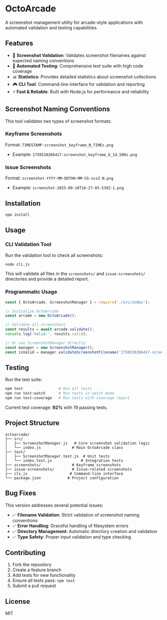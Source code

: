 # OctoArcade

A screenshot management utility for arcade-style applications with automated validation and testing capabilities.

## Features

- 📸 **Screenshot Validation**: Validates screenshot filenames against expected naming conventions
- 🔧 **Automated Testing**: Comprehensive test suite with high code coverage
- 📊 **Statistics**: Provides detailed statistics about screenshot collections
- 🎮 **CLI Tool**: Command-line interface for validation and reporting
- ⚡ **Fast & Reliable**: Built with Node.js for performance and reliability

## Screenshot Naming Conventions

This tool validates two types of screenshot formats:

### Keyframe Screenshots
Format: `TIMESTAMP-screenshot_keyframe_N_TIMEs.png`
- Example: `1758538266417-screenshot_keyframe_6_14.500s.png`

### Issue Screenshots  
Format: `screenshot-YYYY-MM-DDTHH-MM-SS-sssZ-N.png`
- Example: `screenshot-2025-09-18T16-27-05-539Z-1.png`

## Installation

```bash
npm install
```

## Usage

### CLI Validation Tool

Run the validation tool to check all screenshots:

```bash
node cli.js
```

This will validate all files in the `screenshots/` and `issue-screenshots/` directories and provide a detailed report.

### Programmatic Usage

```javascript
const { OctoArcade, ScreenshotManager } = require('./src/index');

// Initialize OctoArcade
const arcade = new OctoArcade();

// Validate all screenshots
const results = await arcade.validate();
console.log('Valid:', results.valid);

// Or use ScreenshotManager directly
const manager = new ScreenshotManager();
const isValid = manager.validateScreenshotFilename('1758538266417-screenshot_keyframe_6_14.500s.png');
```

## Testing

Run the test suite:

```bash
npm test                # Run all tests
npm run test:watch      # Run tests in watch mode
npm run test:coverage   # Run tests with coverage report
```

Current test coverage: **92%** with 19 passing tests.

## Project Structure

```
octoarcade/
├── src/
│   ├── ScreenshotManager.js   # Core screenshot validation logic
│   └── index.js              # Main OctoArcade class
├── test/
│   ├── ScreenshotManager.test.js  # Unit tests
│   └── index.test.js             # Integration tests
├── screenshots/              # Keyframe screenshots
├── issue-screenshots/        # Issue-related screenshots
├── cli.js                   # Command-line interface
└── package.json            # Project configuration
```

## Bug Fixes

This version addresses several potential issues:

- ✅ **Filename Validation**: Strict validation of screenshot naming conventions
- ✅ **Error Handling**: Graceful handling of filesystem errors
- ✅ **Directory Management**: Automatic directory creation and validation
- ✅ **Type Safety**: Proper input validation and type checking

## Contributing

1. Fork the repository
2. Create a feature branch
3. Add tests for new functionality
4. Ensure all tests pass: `npm test`
5. Submit a pull request

## License

MIT
